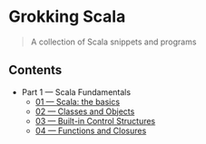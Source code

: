 # Grokking Scala
> A collection of Scala snippets and programs

## Contents

+ Part 1 &mdash; Scala Fundamentals
  + [01 &mdash; Scala: the basics](01-scala-basics/)
  + [02 &mdash; Classes and Objects](02-classes-and-objects/)
  + [03 &mdash; Built-in Control Structures](03-built-in-control-structures/)
  + [04 &mdash; Functions and Closures](04-functions-and-closures/)
  